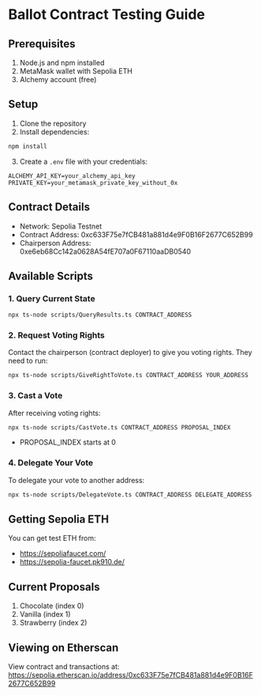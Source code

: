# Ballot Contract Testing Guide

## Prerequisites
1. Node.js and npm installed
2. MetaMask wallet with Sepolia ETH
3. Alchemy account (free)

## Setup
1. Clone the repository
2. Install dependencies:
```bash
npm install
```

3. Create a `.env` file with your credentials:
```
ALCHEMY_API_KEY=your_alchemy_api_key
PRIVATE_KEY=your_metamask_private_key_without_0x
```

## Contract Details
- Network: Sepolia Testnet
- Contract Address: 0xc633F75e7fCB481a881d4e9F0B16F2677C652B99
- Chairperson Address: 0xe6eb68Cc142a0628A54fE707a0F67110aaDB0540

## Available Scripts

### 1. Query Current State
```bash
npx ts-node scripts/QueryResults.ts CONTRACT_ADDRESS
```

### 2. Request Voting Rights
Contact the chairperson (contract deployer) to give you voting rights. They need to run:
```bash
npx ts-node scripts/GiveRightToVote.ts CONTRACT_ADDRESS YOUR_ADDRESS
```

### 3. Cast a Vote
After receiving voting rights:
```bash
npx ts-node scripts/CastVote.ts CONTRACT_ADDRESS PROPOSAL_INDEX
```
- PROPOSAL_INDEX starts at 0

### 4. Delegate Your Vote
To delegate your vote to another address:
```bash
npx ts-node scripts/DelegateVote.ts CONTRACT_ADDRESS DELEGATE_ADDRESS
```

## Getting Sepolia ETH
You can get test ETH from:
- https://sepoliafaucet.com/
- https://sepolia-faucet.pk910.de/

## Current Proposals
1. Chocolate (index 0)
2. Vanilla (index 1)
3. Strawberry (index 2)

## Viewing on Etherscan
View contract and transactions at:
https://sepolia.etherscan.io/address/0xc633F75e7fCB481a881d4e9F0B16F2677C652B99
